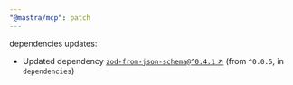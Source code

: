 ```yaml
---
"@mastra/mcp": patch
---
```

dependencies updates:
  - Updated dependency [`zod-from-json-schema@^0.4.1` ↗︎](https://www.npmjs.com/package/zod-from-json-schema/v/0.4.1) (from `^0.0.5`, in `dependencies`)
